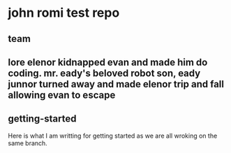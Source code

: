 # john romi test repo


## team

## lore elenor kidnapped evan and made him do coding. mr. eady's beloved robot son, eady junnor turned away and made elenor trip and fall allowing evan to escape

## getting-started
Here is what I am writting for getting started as we are all wroking on the same branch.


